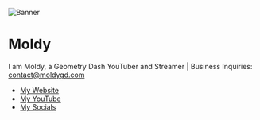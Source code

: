 ![Banner](https://pbs.twimg.com/profile_banners/1262828854630023168/1600378792/1500x500)

# Moldy

I am Moldy, a Geometry Dash YouTuber and Streamer | Business Inquiries: contact@moldygd.com

- [My Website](https://www.moldygd.com/)
- [My YouTube](https://www.youtube.com/@MoldyGD)
- [My Socials](https://bio.link/Moldy)
